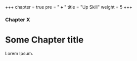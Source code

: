 +++
chapter = true
pre = "<b> + </b>"
title = "Up Skill"
weight = 5
+++

### Chapter X

# Some Chapter title

Lorem Ipsum.
